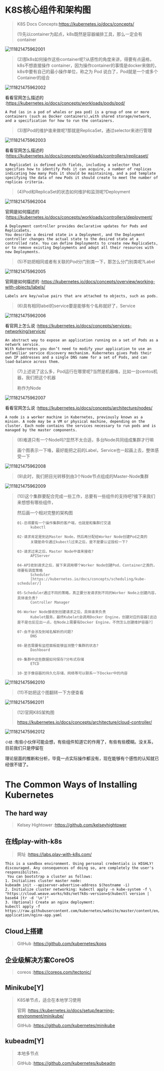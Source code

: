 

# K8S核心组件和架构图

> K8S Docs Concepts:[https://kubernetes.io/docs/concepts/ ](https://kubernetes.io/docs/concepts/ )
>
> (1)先以container为起点，k8s既然是容器编排工具，那么一定会有container 

![111821475962001](https://tva1.sinaimg.cn/large/006y8mN6gy1g92j6i8ci5j304w041dfl.jpg)

> (2)那k8s如何操作这些container呢?从感性的角度来讲，得要有点逼格，k8s不想直接操作 container，因为操作container的事情是docker来做的，k8s中要有自己的最小操作单位，称之为 Pod 说白了，Pod就是一个或多个Container的组合 

![111821475962002](https://tva1.sinaimg.cn/large/006y8mN6gy1g92j8ag626j309a085q2v.jpg)

看看官网怎么描述的 :https://kubernetes.io/docs/concepts/workloads/pods/pod/ 

```
A Pod (as in a pod of whales or pea pod) is a group of one or more containers (such as Docker containers),with shared storage/network, and a specification for how to run the containers.
```

> (3)那Pod的维护谁来做呢?那就是ReplicaSet，通过selector来进行管理 

![111821475962003](https://tva1.sinaimg.cn/large/006y8mN6gy1g92j9ae6yhj30k30fd3ys.jpg)

看看官网怎么描述的 :https://kubernetes.io/docs/concepts/workloads/controllers/replicaset/ 

```shell
A ReplicaSet is defined with fields, including a selector that specifies how to identify Pods it can acquire, a number of replicas indicating how many Pods it should be maintaining, and a pod template specifying the data of new Pods it should create to meet the number of replicas criteria.
```

> (4)Pod和ReplicaSet的状态如何维护和监测呢?Deployment 

![111821475962004](https://tva1.sinaimg.cn/large/006y8mN6gy1g92ja4378sj30yk0k6t9h.jpg)

官网是如何描述的 :https://kubernetes.io/docs/concepts/workloads/controllers/deployment/ 

```
A Deployment controller provides declarative updates for Pods and ReplicaSets.
You describe a desired state in a Deployment, and the Deployment controller changes the actual state to the desired state at a controlled rate. You can define Deployments to create new ReplicaSets, or to remove existing Deployments and adopt all their resources with new Deployments.
```

> (5)不妨把相同或者有关联的Pod分门别类一下，那怎么分门别类呢?Label 

![111821475962005](https://tva1.sinaimg.cn/large/006y8mN6gy1g92jb3frqmj30mq0boglv.jpg)

官网是如何描述的 :https://kubernetes.io/docs/concepts/overview/working-with-objects/labels/ 

```
Labels are key/value pairs that are attached to objects, such as pods.
```

> (6)具有相同label的service要是能够有个名称就好了，Service 

![111821475962006](https://tva1.sinaimg.cn/large/006y8mN6gy1g92jbdwlylj30qa0e7t97.jpg)

看官网上怎么说 :https://kubernetes.io/docs/concepts/services-networking/service/ 

```
An abstract way to expose an application running on a set of Pods as a network service.
With Kubernetes you don’t need to modify your application to use an unfamiliar service discovery mechanism. Kubernetes gives Pods their own IP addresses and a single DNS name for a set of Pods, and can load-balance across them.
```

> (7)上述说了这么多，Pod运行在哪里呢?当然是机器咯，比如一台centos机器，我们把这个机器
>
> 称作为Node 

![111821475962007](https://tva1.sinaimg.cn/large/006y8mN6gy1g92jchb7u1j30ii0gemxp.jpg)

看看官网怎么说 :https://kubernetes.io/docs/concepts/architecture/nodes/ 

```
A node is a worker machine in Kubernetes, previously known as a minion. A node may be a VM or physical machine, depending on the cluster. Each node contains the services necessary to run pods and is managed by the master components.
```

> (8)难道只有一个Node吗?显然不太合适，多台Node共同组成集群才行嘛 
>
> 画个图表示一下咯，最好能把之前的Label，Service也一起画上去，整体感受一下 

![111821475962008](https://tva1.sinaimg.cn/large/006y8mN6gy1g92jdsfkgej30oc0d90t8.jpg)

> (9)此时，我们把目光转移到由3个Node节点组成的Master-Node集群 

![111821475962009](https://tva1.sinaimg.cn/large/006y8mN6gy1g92jebgppcj313f0ikjrq.jpg)

> (10)这个集群要配合完成一些工作，总要有一些组件的支持吧?接下来我们来想想有哪些组件， 
>
> 然后画一个相对完整的架构图 
>
> ```
> 01-总得要有一个操作集群的客户端，也就是和集群打交道 
> 		kubectl
> 		
> 02-请求肯定是到达Master Node，然后再分配给Worker Node创建Pod之类的 
> 		关键是命令通过kubectl过来之后，是不是要认证授权一下?
> 		
> 03-请求过来之后，Master Node中谁来接收? 
> 		APIServer
> 		
> 04-API收到请求之后，接下来调用哪个Worker Node创建Pod，Container之类的，得要有调度策略 
> 		Scheduler
> 		[https://kubernetes.io/docs/concepts/scheduling/kube-scheduler/]
> 		
> 05-Scheduler通过不同的策略，真正要分发请求到不同的Worker Node上创建内容，具体谁负责? 
> 		Controller Manager
> 		
> 06-Worker Node接收到创建请求之后，具体谁来负责
> 		Kubelet服务，最终Kubelet会调用Docker Engine，创建对应的容器[这边是不是也反应出一点，在Node上需要有Docker Engine，不然怎么创建维护容器?]
> 		
> 07-会不会涉及到域名解析的问题? 
> 		DNS
> 		
> 08-是否需要有监控面板能够监测整个集群的状态? 
> 		Dashboard
> 		
> 09-集群中这些数据如何保存?分布式存储 
> 		ETCD
> 		
> 10-至于像容器的持久化存储，网络等可以联系一下Docker中的内容
> ```

![111821475962010](https://tva1.sinaimg.cn/large/006y8mN6gy1g92jk53xrnj30zv0jg75n.jpg)

> (11)不妨把这个图翻转一下方便查看 

![111821475962011](https://tva1.sinaimg.cn/large/006y8mN6gy1g92jk21xh3j31bd0kljt8.jpg)

> (12)官网K8S架构图
>
>  https://kubernetes.io/docs/concepts/architecture/cloud-controller/ 

![111821475962012](https://tva1.sinaimg.cn/large/006y8mN6gy1g92jjn8tfbj30oy0bt75x.jpg)

`小结` :有些小伙伴可能会想，有些组件知道它的作用了，有些有些模糊。没关系，目前我们只是停留在

理论层面的推断和分析，毕竟一点实际操作都没有，现在能够有个感性的认知就已经很不错了。 

# **The Common Ways of Installing Kubernetes** 

## The hard way

> Kelsey Hightower :https://github.com/kelseyhightower 

## 在线play-with-k8s

> 网址 :https://labs.play-with-k8s.com/ 

```
This is a sandbox environment. Using personal credentials is HIGHLY! discouraged. Any consequences of doing so, are completely the user's responsibilites.
 You can bootstrap a cluster as follows:
1. Initializes cluster master node:
kubeadm init --apiserver-advertise-address $(hostname -i)
2. Initialize cluster networking: kubectl apply -n kube-system -f \
"https://cloud.weave.works/k8s/net?k8s-version=$(kubectl version | base64 |tr -d '\n')"
3. (Optional) Create an nginx deployment:
kubectl apply -f https://raw.githubusercontent.com/kubernetes/website/master/content/en/examples/ application/nginx-app.yaml
```

## Cloud上搭建

> GitHub :https://github.com/kubernetes/kops 

## 企业级解决方案CoreOS

> coreos :https://coreos.com/tectonic/ 

## Minikube[Y]

> K8S单节点，适合在本地学习使用
>
> 官网 :https://kubernetes.io/docs/setup/learning-environment/minikube/ 
>
> GitHub :https://github.com/kubernetes/minikube 

## kubeadm[Y]

> 本地多节点 
>
> GitHub :https://github.com/kubernetes/kubeadm 